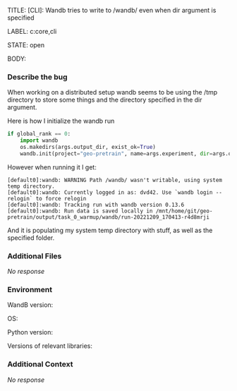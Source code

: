 TITLE:
[CLI]: Wandb tries to write to /wandb/ even when dir argument is specified

LABEL:
c:core,cli

STATE:
open

BODY:
### Describe the bug

<!--- Description of the issue below  -->
When working on a distributed setup wandb seems to be using the /tmp directory to store some things and the directory specified in the dir argument.

Here is how I initialize the wandb run
<!--- A minimal code snippet between the quotes below  -->
```python
if global_rank == 0:
    import wandb
    os.makedirs(args.output_dir, exist_ok=True)
    wandb.init(project="geo-pretrain", name=args.experiment, dir=args.output_dir, config=args.__dict__, resume=True)
```
However when running it I get:
<!--- A full traceback of the exception in the quotes below -->
```shell
[default0]:wandb: WARNING Path /wandb/ wasn't writable, using system temp directory.
[default0]:wandb: Currently logged in as: dvd42. Use `wandb login --relogin` to force relogin
[default0]:wandb: Tracking run with wandb version 0.13.6
[default0]:wandb: Run data is saved locally in /mnt/home/git/geo-pretrain/output/task_0_warmup/wandb/run-20221209_170413-r4d8mrji
```
And it is populating my system temp directory with stuff, as well as the specified folder.


### Additional Files

_No response_

### Environment

WandB version:

OS:

Python version:

Versions of relevant libraries:


### Additional Context

_No response_

